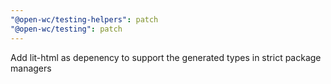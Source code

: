 ```yaml
---
"@open-wc/testing-helpers": patch
"@open-wc/testing": patch
---
```


Add lit-html as depenency to support the generated types in strict package managers
